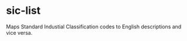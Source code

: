 # sic-list

Maps Standard Industial Classification codes to English descriptions and vice versa.

<!-- add readme -->
<!-- write some more tests -->
<!-- add typescript typings -->
<!-- https://stackoverflow.com/questions/12687779/how-do-you-produce-a-d-ts-typings-definition-file-from-an-existing-javascript/38755883#38755883 -->
<!-- https://iamturns.com/typescript-babel/ -->
<!-- Integration of some CI -->
